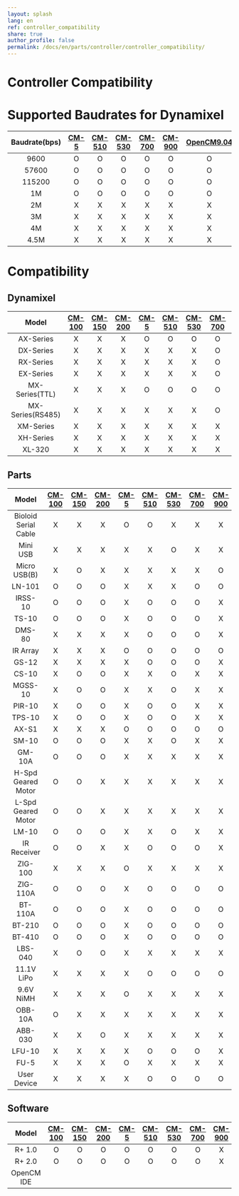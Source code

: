 ```yaml
---
layout: splash
lang: en
ref: controller_compatibility
share: true
author_profile: false
permalink: /docs/en/parts/controller/controller_compatibility/
---
```


# Controller Compatibility

# Supported Baudrates for Dynamixel

|Baudrate(bps)|[CM-5][cm-5]|[CM-510][cm-510]|[CM-530][cm-530]|[CM-700][cm-700]|[CM-900][cm-900]|[OpenCM9.04][opencm9.04]|[OpenCR][opencr]|
| :---: | :---: | :---: | :---: | :---: | :---: | :---: | :---: |
|9600|O|O|O|O|O|O|O|
|57600|O|O|O|O|O|O|O|
|115200|O|O|O|O|O|O|O|
|1M|O|O|O|O|O|O|O|
|2M|X|X|X|X|X|X|O|
|3M|X|X|X|X|X|X|O|
|4M|X|X|X|X|X|X|O|
|4.5M|X|X|X|X|X|X|O|

# Compatibility

## Dynamixel

|Model|[CM-100][cm-100]|[CM-150][cm-150]|[CM-200][cm-200]|[CM-5][cm-5]|[CM-510][cm-510]|[CM-530][cm-530]|[CM-700][cm-700]|[CM-900][cm-900]|[OpenCM9.04][opencm9.04]<br>(+[485 EXP][exp485])|
| :---: | :---: | :---: | :---: | :---: | :---: | :---: | :---: | :---: | :---: |
|AX-Series|X|X|X|O|O|O|O|O|O(O)|
|DX-Series|X|X|X|X|X|X|O|O|X(O)|
|RX-Series|X|X|X|X|X|X|O|O|X(O)|
|EX-Series|X|X|X|X|X|X|O|O|X(O)|
|MX-Series(TTL)|X|X|X|O|O|O|O|O|O(O)|
|MX-Series(RS485)|X|X|X|X|X|X|O|O|X(O)|
|XM-Series|X|X|X|X|X|X|X|X|X(O)|
|XH-Series|X|X|X|X|X|X|X|X|X(O)|
|XL-320|X|X|X|X|X|X|X|O|X(O)|

## Parts

|Model|[CM-100][cm-100]|[CM-150][cm-150]|[CM-200][cm-200]|[CM-5][cm-5]|[CM-510][cm-510]|[CM-530][cm-530]|[CM-700][cm-700]|[CM-900][cm-900]|[OpenCM9.04][opencm9.04]<br>(+[485 EXP][exp485])|
| :---: | :---: | :---: | :---: | :---: | :---: | :---: | :---: | :---: | :---: |
|Bioloid Serial Cable|X|X|X|O|O|X|X|X|X|
|Mini USB|X|X|X|X|X|O|X|X|X|
|Micro USB(B)|X|O|X|X|X|X|X|O|O(O)|
|LN-101|O|O|O|X|X|X|O|O|O(O)|
|IRSS-10|O|O|O|X|O|O|O|X|O(O)|
|TS-10|O|O|O|X|O|O|O|X|O(O)|
|DMS-80|X|X|X|X|O|O|O|X|O(O)|
|IR Array|X|X|X|O|O|O|O|O|O(O)|
|GS-12|X|X|X|X|O|O|O|X|O(O)|
|CS-10|X|O|O|X|X|O|X|X|O(O)|
|MGSS-10|X|O|O|X|X|O|X|X|O(O)|
|PIR-10|X|O|O|X|O|O|X|X|O(O)|
|TPS-10|X|O|O|X|O|O|X|X|O(O)|
|AX-S1|X|X|X|O|O|O|O|O|O(O)|
|SM-10|O|O|O|X|X|O|X|X|X|
|GM-10A|O|O|O|X|X|X|X|X|X|
|H-Spd Geared Motor|O|O|X|X|X|X|X|X|X|
|L-Spd Geared Motor|O|O|X|X|X|X|X|X|X|
|LM-10|O|O|O|X|X|O|X|X|O(O)|
|IR Receiver|O|O|X|X|O|O|O|X|X|
|ZIG-100|X|X|X|O|X|X|X|X|X|
|ZIG-110A|O|O|O|X|O|O|O|O|O(O)|
|BT-110A|O|O|O|X|O|O|O|O|O(O)|
|BT-210|O|O|O|X|O|O|O|O|O(O)|
|BT-410|O|O|O|X|O|O|O|O|O(O)|
|LBS-040|X|O|O|X|X|X|X|X|O(O)|
|11.1V LiPo|X|X|X|X|O|O|O|O|X|
|9.6V NiMH|X|X|X|O|X|X|X|X|X|
|OBB-10A|O|X|X|X|X|X|X|X|X|
|ABB-030|X|X|O|X|X|X|X|X|X|
|LFU-10|X|X|X|X|O|O|O|X|X|
|FU-5|X|X|X|O|X|X|X|X|X|
|User Device|X|X|X|X|O|O|O|O|O(O)|

## Software

|Model|[CM-100][cm-100]|[CM-150][cm-150]|[CM-200][cm-200]|[CM-5][cm-5]|[CM-510][cm-510]|[CM-530][cm-530]|[CM-700][cm-700]|[CM-900][cm-900]|[OpenCM9.04][opencm9.04]<br>(+[485 EXP][exp485])|
| :---: | :---: | :---: | :---: | :---: | :---: | :---: | :---: | :---: | :---: |
|R+ 1.0|O|O|O|O|O|O|O|X|O(X)|
|R+ 2.0|O|O|O|O|O|O|O|X|O(X)|
|OpenCM IDE||||||||||


[ln-101]: /docs/en/parts/interface/ln-101/

[cm-100]: /docs/en/parts/controller/cm-100/
[cm-150]: /docs/en/parts/controller/cm-150/
[cm-200]: /docs/en/parts/controller/cm-200/
[cm-5]: /docs/en/parts/controller/cm-5/
[cm-510]: /docs/en/parts/controller/cm-510/
[cm-530]: /docs/en/parts/controller/cm-530/
[cm-700]: /docs/en/parts/controller/cm-700/
[cm-900]: /docs/en/parts/controller/cm-900/
[opencm9.04]: /docs/en/parts/controller/opencm904/
[exp485]: /docs/en/parts/controller/exp485/
[opencr]: /docs/en/parts/controller/opencr/

